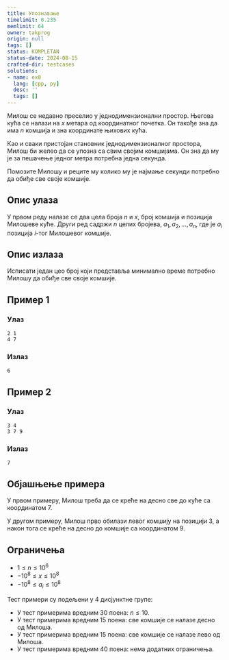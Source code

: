 ```yaml
---
title: Упознавање
timelimit: 0.235
memlimit: 64
owner: takprog
origin: null
tags: []
status: KOMPLETAN
status-date: 2024-08-15
crafted-dir: testcases
solutions:
- name: ex0
  lang: [cpp, py]
  desc: ''
  tags: []
---
```


Милош се недавно преселио у једнодимензионални простор. Његова кућа се налази на $x$ метара од координатног почетка. Он такође зна да има $n$ комшија и зна координате њихових кућа.

Као и сваки пристојан становник једнодимензионалног простора, Милош би желео да се упозна са свим својим комшијама. Он зна да му је за пешачење једног метра потребна једна секунда.

Помозите Милошу и реците му колико му је најмање секунди потребно да обиђе све своје комшије.

## Опис улаза

У првом реду налазе се два цела броја $n$ и $x$, број комшија и позиција Милошеве куће. Други ред садржи $n$ целих бројева, $a_1, a_2, \dots, a_n$, где је $a_i$ позиција $i$-тог Милошевог комшије.

## Опис излаза

Исписати један цео број који представља минимално време потребно Милошу да обиђе све своје комшије.

## Пример 1

### Улаз

~~~
2 1
4 7
~~~

### Излаз

~~~
6
~~~

## Пример 2

### Улаз

~~~
3 4
3 7 9
~~~

### Излаз

~~~
7
~~~

## Објашњење примера

У првом примеру, Милош треба да се креће на десно све до куће са координатом $7$.

У другом примеру, Милош прво обилази левог комшију на позицији $3$, а након тога се креће на десно до комшије са координатом $9$.

## Ограничења


- $1\le n \le 10^6$
- $-10^8 \le x \le 10^8$
- $-10^8 \le a_i \le 10^8$


Тест примери су подељени у 4 дисјунктне групе:
- У тест примерима вредним 30 поена: $n \le 10$.
- У тест примерима вредним 15 поена: све комшије се налазе десно од Милоша.
- У тест примерима вредним 15 поена: све комшије се налазе лево од Милоша.
- У тест примерима вредним 40 поена: нема додатних ограничења.

